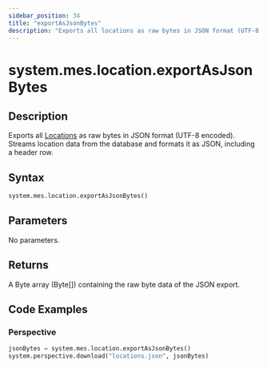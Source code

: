 ```yaml
---
sidebar_position: 34
title: "exportAsJsonBytes"
description: "Exports all locations as raw bytes in JSON format (UTF-8 encoded)"
---
```


# system.mes.location.exportAsJsonBytes

## Description

Exports all [Locations](../../data-model/location-model/location) as raw bytes in JSON format
(UTF-8 encoded). Streams location data from the database and formats it as JSON, including a
header row.

## Syntax

```python
system.mes.location.exportAsJsonBytes()
```

## Parameters

No parameters.

## Returns

A Byte array (Byte[]) containing the raw byte data of the JSON export.

## Code Examples

### Perspective
```python
jsonBytes = system.mes.location.exportAsJsonBytes()
system.perspective.download("locations.json", jsonBytes)
```